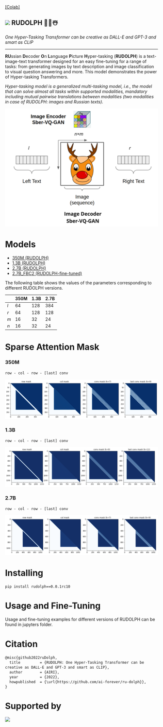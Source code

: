 [[Colab]](https://colab.research.google.com/drive/1gmTDA13u709OXiAeXWGm7sPixRhEJCga?usp=sharing)


## <img src="https://raw.githubusercontent.com/sberbank-ai/ru-dolph/master/pics/rudolph.png?token=GHSAT0AAAAAABQH6MST7ZEGAF274DV33K7KYOYRSBQ" height="60"/> RUDOLPH 🦌🎄☃️

*One Hyper-Tasking Transformer can be creative as DALL-E and GPT-3 and smart as CLIP*

---

**RU**ssian **D**ecoder **O**n **L**anguage **P**icture **H**yper-tasking (**RUDOLPH**) is a text-image-text transformer designed for an easy fine-tuning for a range of tasks: from generating images by text description and image classification to visual question answering and more. This model demonstrates the power of Hyper-tasking Transformers.

*Hyper-tasking model is a generalized multi-tasking model, i.e., the model that can solve almost all tasks within supported modalities, mandatory including mutual pairwise translations between modalities (two modalities in case of RUDOLPH: images and Russian texts).*

![](./pics/scheme.jpg)

# Models
+ [350M (RUDOLPH)](https://huggingface.co/sberbank-ai/RUDOLPH-350M)
+ [1.3B (RUDOLPH)](https://huggingface.co/sberbank-ai/RUDOLPH-1.3B)
+ [2.7B (RUDOLPH)](https://huggingface.co/sberbank-ai/RUDOLPH-2.7B)
+ [2.7B_FBC2 (RUDOLPH-fine-tuned)](https://huggingface.co/sberbank-ai/RUDOLPH-2.7B-FBC2)

The following table shows the values of the parameters corresponding to different RUDOLPH versions.

|     | 350M | 1.3B | 2.7B |
|-----|------|------|------|
| _l_ | 64   | 128  | 384  |
| _r_ | 64   | 128  | 128  |
| _m_ | 16   | 32   | 24   |
| _n_ | 16   | 32   | 24   |

# Sparse Attention Mask

### 350M

`row - col - row - [last] conv`

![](./pics/attention_masks_350m.png)

### 1.3B

`row - col - row - [last] conv`

![](./pics/attention_masks_1300m.png)

### 2.7B

`row - col - row - [last] conv`

![](./pics/attention_masks_2700m.png)

# Installing
```
pip install rudolph==0.0.1rc10
```
# Usage and Fine-Tuning

Usage and fine-tuning examples for different versions of RUDOLPH can be found in jupyters folder.

# Citation

```
@misc{github2022ruDolph,
  title         = {RUDOLPH: One Hyper-Tasking Transformer can be creative as DALL-E and GPT-3 and smart as CLIP},
  author        = {AIRI},
  year          = {2022},
  howpublished  = {\url{https://github.com/ai-forever/ru-dolph}},
}
```

# Supported by

[<img src="https://raw.githubusercontent.com/ai-forever/ru-dolph/master/pics/logo/AIRI_Full_logo.png" height="50"/>](https://airi.net)
